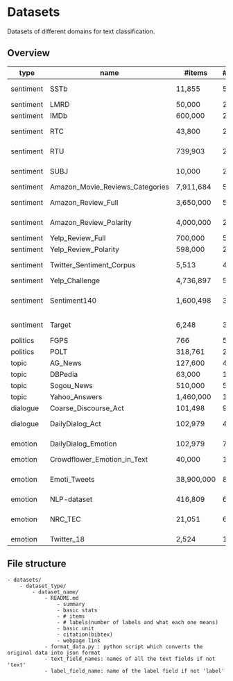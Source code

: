 # Datasets

Datasets of different domains for text classification.

## Overview

| type      | name                            | #items     | #labels | unit      | summary                                              |
| --------- | ------------------------------- | ---------- | ------- | --------- | ---------------------------------------------------- |
| sentiment | SSTb                            | 11,855     | 5       | sentence  | Rotten Tomatoes movie reviews                        |
| sentiment | LMRD                            | 50,000     | 2       | document  | IMDB movie reviews                                   |
| sentiment | IMDb                            | 600,000    | 2       | paragraph | IMDb movie reviews                                   |
| sentiment | RTC                             | 43,800     | 2       | sentence  | Rotten Tomatoes critic movie reviews                 |
| sentiment | RTU                             | 739,903    | 2       | paragraph | Rotten Tomatoes user movie reviews                   |
| sentiment | SUBJ                            | 10,000     | 2       | sentence  | Rotten Tomatoes and IMDB movie reviews               |
| sentiment | Amazon_Movie_Reviews_Categories | 7,911,684  | 5       | document  | Amazon movie reviews                                 |
| sentiment | Amazon_Review_Full              | 3,650,000  | 5       | document  | Amazon product reviews                               |
| sentiment | Amazon_Review_Polarity          | 4,000,000  | 2       | document  | Amazon product review                                |
| sentiment | Yelp_Review_Full                | 700,000    | 5       | paragraph | Yelp reviews                                         |
| sentiment | Yelp_Review_Polarity            | 598,000    | 2       | paragraph | Yelp reviews                                         |
| sentiment | Twitter_Sentiment_Corpus        | 5,513      | 4       | paragraph | Sentiment tweets on 4 topics                         |
| sentiment | Yelp_Challenge                  | 4,736,897  | 5       | paragraph | Yelp review                                          |
| sentiment | Sentiment140                    | 1,600,498  | 3       | paragraph | Sentiment tweets on different brands/products/topics |
| sentiment | Target                          | 6,248      | 3       | sentence  | Sentiment tweets towards some entity                 |
| politics  | FGPS                            | 766        | 5       | sentence  | Political propositions                               |
| politics  | POLT                            | 318,761    | 2       | paragraph | Political tweets                                     |
| topic     | AG_News                         | 127,600    | 4       | document  | AG's news                                            |
| topic     | DBPedia                         | 63,000     | 14      | paragraph | DBPedia                                              |
| topic     | Sogou_News                      | 510,000    | 5       | document  | Sogou News(Chinese)                                  |
| topic     | Yahoo_Answers                   | 1,460,000  | 10      | document  | Yahoo! Answers                                       |
| dialogue  | Coarse_Discourse_Act            | 101,498    | 9       | paragraph | Reddit threads                                       |
| dialogue  | DailyDialog_Act                 | 102,979    | 4       | paragraph | English learning materials                           |
| emotion   | DailyDialog_Emotion             | 102,979    | 7       | paragraph | English learning materials                           |
| emotion   | Crowdflower_Emotion_in_Text     | 40,000     | 13      | paragraph | Emotional tweets                                     |
| emotion   | Emoti_Tweets                    | 38,900,000 | 8       | paragraph | Tweets with emotional hashtags, emoticons and emoji  |
| emotion   | NLP-dataset                     | 416,809    | 6       | paragraph | Unknown source                                       |
| emotion   | NRC_TEC                         | 21,051     | 6       | paragraph | Tweets self-labeled with hashtag annotations         |
| emotion   | Twitter_18                      | 2,524      | 18      | sentence  | Emotional tweets                                     |


## File structure
```
- datasets/
    - dataset_type/
        - dataset_name/
            - README.md
                - summary
                - basic stats
                - # items
                - # labels(number of labels and what each one means)
                - basic unit
                - citation(bibtex)
                - webpage link
            - format_data.py : python script which converts the original data into json format
            - text_field_names: names of all the text fields if not 'text'
            - label_field_name: name of the label field if not 'label'
```

